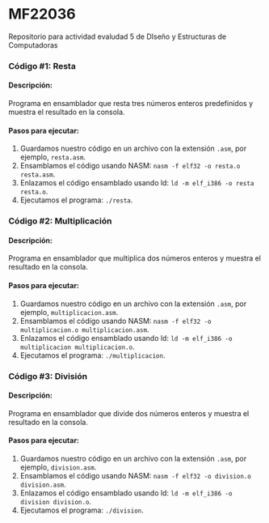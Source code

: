# MF22036
Repositorio para actividad evaludad 5 de DIseño y Estructuras de Computadoras

### Código #1: Resta

#### Descripción:
Programa en ensamblador que resta tres números enteros predefinidos y muestra el resultado en la consola.

#### Pasos para ejecutar:
1. Guardamos nuestro código en un archivo con la extensión `.asm`, por ejemplo, `resta.asm`.
2. Ensamblamos el código usando NASM: `nasm -f elf32 -o resta.o resta.asm`.
3. Enlazamos el código ensamblado usando ld: `ld -m elf_i386 -o resta resta.o`.
4. Ejecutamos el programa: `./resta`.

### Código #2: Multiplicación

#### Descripción:
Programa en ensamblador que multiplica dos números enteros y muestra el resultado en la consola.

#### Pasos para ejecutar:
1. Guardamos nuestro código en un archivo con la extensión `.asm`, por ejemplo, `multiplicacion.asm`.
2. Ensamblamos el código usando NASM: `nasm -f elf32 -o multiplicacion.o multiplicacion.asm`.
3. Enlazamos el código ensamblado usando ld: `ld -m elf_i386 -o multiplicacion multiplicacion.o`.
4. Ejecutamos el programa: `./multiplicacion`.

### Código #3: División

#### Descripción:
Programa en ensamblador que divide dos números enteros y muestra el resultado en la consola.

#### Pasos para ejecutar:
1. Guardamos nuestro código en un archivo con la extensión `.asm`, por ejemplo, `division.asm`.
2. Ensamblamos el código usando NASM: `nasm -f elf32 -o division.o division.asm`.
3. Enlazamos el código ensamblado usando ld: `ld -m elf_i386 -o division division.o`.
4. Ejecutamos el programa: `./division`.
